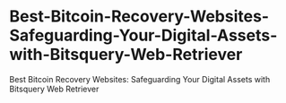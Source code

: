 # Best-Bitcoin-Recovery-Websites-Safeguarding-Your-Digital-Assets-with-Bitsquery-Web-Retriever
Best Bitcoin Recovery Websites: Safeguarding Your Digital Assets with Bitsquery Web Retriever
